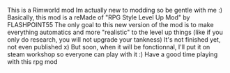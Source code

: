 This is a Rimworld mod
Im actually new to modding so be gentle with me :)
Basically, this mod is a reMade of "RPG Style Level Up Mod" by FLASHPOINT55
The only goal to this new version of the mod is to make everything automatics and more "realistic" to the level up things (like if you only do research, you will not upgrade your tankness)
It's not finished yet, not even published x) But soon, when it will be fonctionnal, I'll put it on steam workshop so everyone can play with it :)
Have a good time playing with this rpg mod
